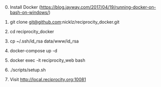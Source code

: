 0. Install Docker (https://blog.jayway.com/2017/04/19/running-docker-on-bash-on-windows/)

1. git clone git@github.com:nicklz/reciprocity_docker.git
2. cd reciprocity_docker
3. cp ~/.ssh/id_rsa data/www/id_rsa
4. docker-compose up -d
5. docker exec -it reciprocity_web bash
6. ./scripts/setup.sh


7. Visit http://local.reciprocity.org:10081
